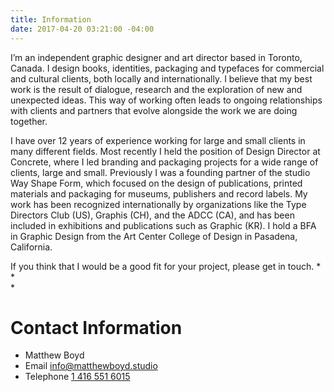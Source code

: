 ```yaml
---
title: Information
date: 2017-04-20 03:21:00 -04:00
---
```


I’m an independent graphic designer and art director based in Toronto, Canada. I design books, identities, packaging and typefaces for commercial and cultural clients, both locally and internationally. I believe that my best work is the result of dialogue, research and the exploration of new and unexpected ideas. This way of working often leads to ongoing relationships with clients and partners that evolve alongside the work we are doing together.

I have over 12 years of experience working for large and small clients in many different fields. Most recently I held the position of Design Director at Concrete, where I led branding and packaging projects for a wide range of clients, large and small. Previously I was a founding partner of the studio Way Shape Form, which focused on the design of publications, printed materials and packaging for museums, publishers and record labels. My work has been recognized internationally by organizations like the Type Directors Club (US), Graphis (CH), and the ADCC (CA), and has been included in exhibitions and publications such as Graphic (KR). I hold a BFA in Graphic Design from the Art Center College of Design in Pasadena, California.

If you think that I would be a good fit for your project, please get in touch.
*  
*  
*  
# Contact Information

* Matthew Boyd
* Email [info@matthewboyd.studio](mailto:info@matthewboyd.studio)
* Telephone [1 416 551 6015](tel:14165516015)